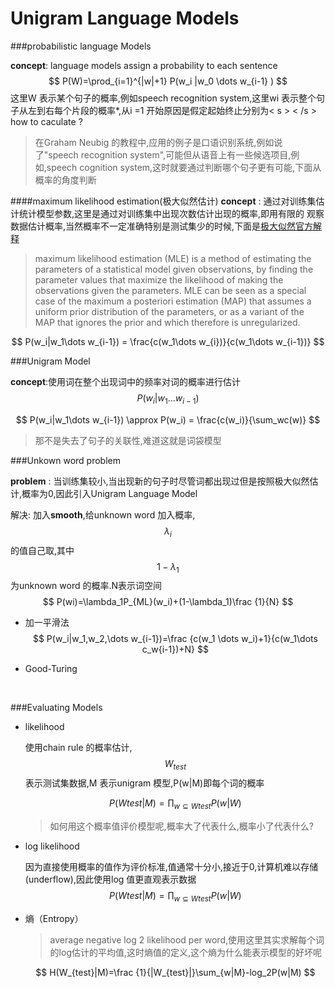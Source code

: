 
# Unigram Language Models
###probabilistic language Models

**concept**: language models assign a probability to each sentence
$$
P(W)=\prod_{i=1}^{|w|+1} P(w_i |w_0 \dots w_{i-1} )
$$
这里W 表示某个句子的概率,例如speech recognition system,这里wi 表示整个句子从左到右每个片段的概率*,从i =1 开始原因是假定起始终止分别为< s > < /s > 
how to caculate ?

> 在Graham Neubig 的教程中,应用的例子是口语识别系统,例如说了"speech recognition system",可能但从语音上有一些候选项目,例如,speech cognition system,这时就要通过判断哪个句子更有可能,下面从概率的角度判断

####maximum likelihood estimation(极大似然估计)
**concept** : 通过对训练集估计统计模型参数,这里是通过对训练集中出现次数估计出现的概率,即用有限的 观察数据估计概率,当然概率不一定准确特别是测试集少的时候,下面是[极大似然官方解释](https://en.wikipedia.org/wiki/Maximum_likelihood_estimation)
>maximum likelihood estimation (MLE) is a method of estimating the parameters of a statistical model given observations, by finding the parameter values that maximize the likelihood of making the observations given the parameters. MLE can be seen as a special case of the maximum a posteriori estimation (MAP) that assumes a uniform prior distribution of the parameters, or as a variant of the MAP that ignores the prior and which therefore is unregularized.	

$$
P(w_i|w_1\dots w_{i-1}) = \frac{c(w_1\dots w_{i})}{c(w_1\dots w_{i-1})}
$$

###Unigram Model

**concept**:使用词在整个出现词中的频率对词的概率进行估计$$P(w_i|w_1\dots w_{i-1})$$

$$
P(w_i|w_1\dots w_{i-1}) \approx P(w_i) = \frac{c(w_i)}{\sum_wc(w)}
$$

>那不是失去了句子的关联性,难道这就是词袋模型 

###Unkown word problem

**problem** : 当训练集较小,当出现新的句子时尽管词都出现过但是按照极大似然估计,概率为0,因此引入Unigram Language Model

解决: 加入**smooth**,给unknown word 加入概率,$$\lambda_i$$的值自己取,其中$$1-\lambda_1$$为unknown word 的概率.N表示词空间
$$
P(wi)=\lambda_1P_{ML}(w_i)+(1-\lambda_1)\frac {1}{N}
$$

- 加一平滑法
  $$
  P(w_i|w_1,w_2,\dots w_{i-1})=\frac {c(w_1 \dots w_i)+1}{c(w_1\dots c_w{i-1})+N}
  $$

- Good-Turing

  ​

###Evaluating Models

- likelihood

  使用chain rule 的概率估计,$$W_{test}$$表示测试集数据,M 表示unigram 模型,P(w|M)即每个词的概率

  $$
  P(W{test}|M) = \prod _{w\subseteq W{test}}P(w|W)
  $$

  > 如何用这个概率值评价模型呢,概率大了代表什么,概率小了代表什么?

- log likelihood

  因为直接使用概率的值作为评价标准,值通常十分小,接近于0,计算机难以存储(underflow),因此使用log 值更直观表示数据
  $$
  P(W{test}|M) = \prod _{w\subseteq W{test}}P(w|W)
  $$

- 熵（Entropy）

  > average negative log 2 likelihood per word,使用这里其实求解每个词的log估计的平均值,这时熵值的定义,这个熵为什么能表示模型的好坏呢

  $$
  H(W_{test}|M)=\frac {1}{|W_{test}|}\sum_{w|M}-log_2P(w|M)
  $$

  ​

  ​

